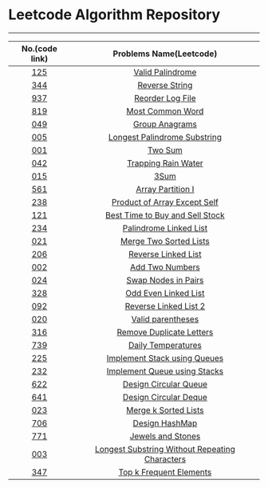 # Leetcode Algorithm Repository
---

|  No.(code link) |           Problems Name(Leetcode)                                                               |
|:---------------:|:-----------------------------------------------------------------------------------------------:|
| [125](./125.py) |[Valid Palindrome](https://leetcode.com/problems/valid-palindrome/)                              |
| [344](./344.py) |[Reverse String](https://leetcode.com/problems/reverse-string/)                                  |
| [937](./937.py) |[Reorder Log File](https://leetcode.com/problems/reorder-data-in-log-files/)                     |
| [819](./819.py) |[Most Common Word](https://leetcode.com/problems/most-common-word/)                              |
| [049](./49.py)  |[Group Anagrams](https://leetcode.com/problems/group-anagrams/)                                  |
| [005](./5.py)   |[Longest Palindrome Substring](https://leetcode.com/problems/longest-palindromic-substring/)     |
| [001](./1.py)   |[Two Sum](https://leetcode.com/problems/two-sum/)                                                | 
| [042](./42.py)  |[Trapping Rain Water](https://leetcode.com/problems/trapping-rain-water/)                        | 
| [015](./15.py)  |[3Sum](https://leetcode.com/problems/3sum/)                                                      |
| [561](./561.py) |[Array Partition I](https://leetcode.com/problems/array-partition-i/)                            |
| [238](./238.py) |[Product of Array Except Self](https://leetcode.com/problems/product-of-array-except-self/)      |
| [121](./121.py) |[Best Time to Buy and Sell Stock](https://leetcode.com/problems/best-time-to-buy-and-sell-stock/)|
| [234](./234.py) |[Palindrome Linked List](https://leetcode.com/problems/palindrome-linked-list/)                  |
| [021](./21.py)  |[Merge Two Sorted Lists](https://leetcode.com/problems/merge-two-sorted-lists/)                  |
| [206](./206.py) |[Reverse Linked List](https://leetcode.com/problems/reverse-linked-list/)                        |
| [002](./2.py)   |[Add Two Numbers](https://leetcode.com/problems/add-two-numbers/)                                |
| [024](./24.py)  |[Swap Nodes in Pairs](https://leetcode.com/problems/swap-nodes-in-pairs/)                        |
| [328](./328.py) |[Odd Even Linked List](https://leetcode.com/problems/odd-even-linked-list/)                      |
| [092](./92.py)  |[Reverse Linked List 2](https://leetcode.com/problems/reverse-linked-list-ii/)                   |
| [020](./20.py)  |[Valid parentheses](https://leetcode.com/problems/valid-parentheses/)                            |
| [316](./316.py) |[Remove Duplicate Letters](https://leetcode.com/problems/remove-duplicate-letters/)              |
| [739](./739.py) |[Daily Temperatures](https://leetcode.com/problems/daily-temperatures/)                          |
| [225](./225.py) |[Implement Stack using Queues](https://leetcode.com/problems/implement-stack-using-queues/)      |
| [232](./232.py) |[Implement Queue using Stacks](https://leetcode.com/problems/implement-queue-using-stacks/)      |
| [622](./622.py) |[Design Circular Queue](https://leetcode.com/problems/design-circular-queue/)                    |
| [641](./641.py) |[Design Circular Deque](https://leetcode.com/problems/design-circular-deque/)                    |
| [023](./23.py)  |[Merge k Sorted Lists](https://leetcode.com/problems/merge-k-sorted-lists/)                      |
| [706](./706.py) |[Design HashMap](https://leetcode.com/problems/design-hashmap/)                                  |
| [771](./771.py) |[Jewels and Stones](https://leetcode.com/problems/jewels-and-stones/)                            |
| [003](./3.py)   |[Longest Substring Without Repeating Characters](https://leetcode.com/problems/longest-substring-without-repeating-characters/)|
| [347](./347.py) |[Top k Frequent Elements](https://leetcode.com/problems/top-k-frequent-elements/submissions/)    |
